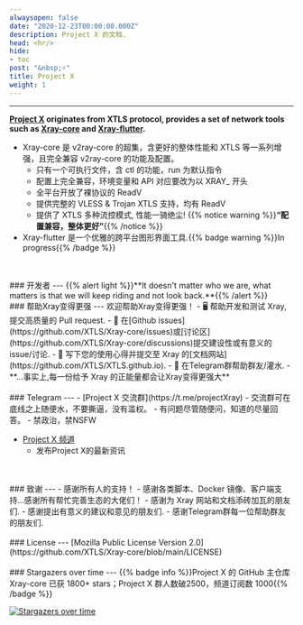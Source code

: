 ```yaml
---
alwaysopen: false
date: "2020-12-23T00:00:00.000Z"
description: Project X 的文档.
head: <hr/>
hide:
- toc
post: "&nbsp;⚡"
title: Project X
weight: 1
---
```

---
**[Project X](https://github.com/XTLS) originates from XTLS protocol, provides a set of network tools such as [Xray-core](https://github.com/XTLS/Xray-core) and [Xray-flutter](https://github.com/XTLS/Xray-flutter).**
  - Xray-core 是 v2ray-core 的超集，含更好的整体性能和 XTLS 等一系列增强，且完全兼容 v2ray-core 的功能及配置。
    - 只有一个可执行文件，含 ctl 的功能，run 为默认指令
    - 配置上完全兼容，环境变量和 API 对应要改为以 XRAY_ 开头
    - 全平台开放了裸协议的 ReadV
    - 提供完整的 VLESS & Trojan XTLS 支持，均有 ReadV
    - 提供了 XTLS 多种流控模式, 性能一骑绝尘!
  {{% notice warning  %}}**“配置兼容，整体更好”**{{% /notice %}}
  - Xray-flutter 是一个优雅的跨平台图形界面工具.{{% badge warning %}}In progress{{% /badge %}}
<br />
<br />
### 开发者
---
{{% alert light %}}**It doesn't matter who we are, what matters is that we will keep riding and not look back.**{{% /alert %}}
<br />
### 帮助Xray变得更强
---
欢迎帮助Xray变得更强！
- 🖥️ 帮助开发和测试 Xray, 提交高质量的 Pull request.
- 📩 在[Github issues](https://github.com/XTLS/Xray-core/issues)或[讨论区](https://github.com/XTLS/Xray-core/discussions)提交建设性或有意义的issue/讨论.
- 📝 写下您的使用心得并提交至 Xray 的[文档网站](https://github.com/XTLS/XTLS.github.io).
- 💬 在Telegram群帮助群友/灌水.
- **...事实上,每一份给予 Xray 的正能量都会让Xray变得更强大**
<br />
<br />
### Telegram
---
- [Project X 交流群](https://t.me/projectXray)
  - 交流群可在底线之上随便水，不要撕逼，没有滥权。
  - 有问题尽管随便问，知道的尽量回答。
  - 禁政治，禁NSFW

- [Project X 频道](https://t.me/projectXtls)
  - 发布Project X的最新资讯
<br />
<br />
### 致谢
---
- 感谢所有人的支持！
- 感谢各类脚本、Docker 镜像、客户端支持...感谢所有帮忙完善生态的大佬们！
- 感谢为 Xray 网站和文档添砖加瓦的朋友们.
- 感谢提出有意义的建议和意见的朋友们.
- 感谢Telegram群每一位帮助群友的朋友们.
<br />
<br />
### License
---
[Mozilla Public License Version 2.0](https://github.com/XTLS/Xray-core/blob/main/LICENSE)
<br /><br />
### Stargazers over time
---
{{% badge info %}}Project X 的 GitHub 主仓库 Xray-core 已获 1800+ stars；Project X 群人数破2500，频道订阅数 1000{{% /badge %}}

[![Stargazers over time](https://starchart.cc/XTLS/Xray-core.svg)](https://starchart.cc/XTLS/Xray-core)
